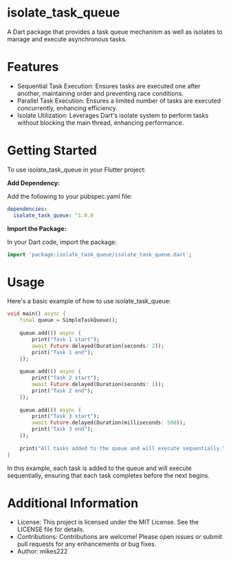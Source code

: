 # isolate_task_queue

A Dart package that provides a task queue mechanism as well as isolates to manage and execute asynchronous tasks.

# Features

 - Sequential Task Execution: Ensures tasks are executed one after another, maintaining order and preventing race conditions.
 - Parallel Task Execution: Ensures a limited number of tasks are executed concurrently, enhancing efficiency.
 - Isolate Utilization: Leverages Dart's isolate system to perform tasks without blocking the main thread, enhancing performance.

# Getting Started

To use isolate_task_queue in your Flutter project:

**Add Dependency:**

Add the following to your pubspec.yaml file:

```yaml
dependencies:
  isolate_task_queue: ^1.0.0
```

**Import the Package:**

In your Dart code, import the package:

```dart
import 'package:isolate_task_queue/isolate_task_queue.dart';
```

# Usage
Here's a basic example of how to use isolate_task_queue:

```dart
void main() async {
    final queue = SimpleTaskQueue();
    
    queue.add(() async {
        print("Task 1 start");
        await Future.delayed(Duration(seconds: 2));
        print("Task 1 end");
    });
    
    queue.add(() async {
        print("Task 2 start");
        await Future.delayed(Duration(seconds: 1));
        print("Task 2 end");
    });
    
    queue.add(() async {
        print("Task 3 start");
        await Future.delayed(Duration(milliseconds: 500));
        print("Task 3 end");
    });
    
    print("All tasks added to the queue and will execute sequentially.");
}
```

In this example, each task is added to the queue and will execute sequentially, ensuring that each task completes before the next begins.

# Additional Information

 - License: This project is licensed under the MIT License. See the LICENSE file for details.
 - Contributions: Contributions are welcome! Please open issues or submit pull requests for any enhancements or bug fixes.
 - Author: mikes222

